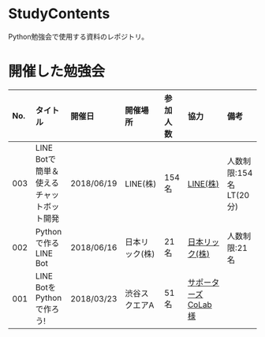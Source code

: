 # StudyContents
Python勉強会で使用する資料のレポジトリ。

# 開催した勉強会
|No.|タイトル|開催日|開催場所|参加人数|協力|備考|
|:---|:---|:---|:---|:---|:---|:---|
|003|LINE Botで簡単＆使えるチャットボット開発|2018/06/19|LINE(株)|154名|[LINE(株)](https://line.me/ja/)|人数制限:154名<br>LT(20分)|
|002|Pythonで作るLINE Bot|2018/06/16|日本リック(株)|21名|[日本リック(株)](https://www.nipponrick.co.jp/)|人数制限:21名|
|001|LINE BotをPythonで作ろう!|2018/03/23|渋谷スクエアA|51名|[サポーターズCoLab様](https://supporterzcolab.com/dashboard/)||
